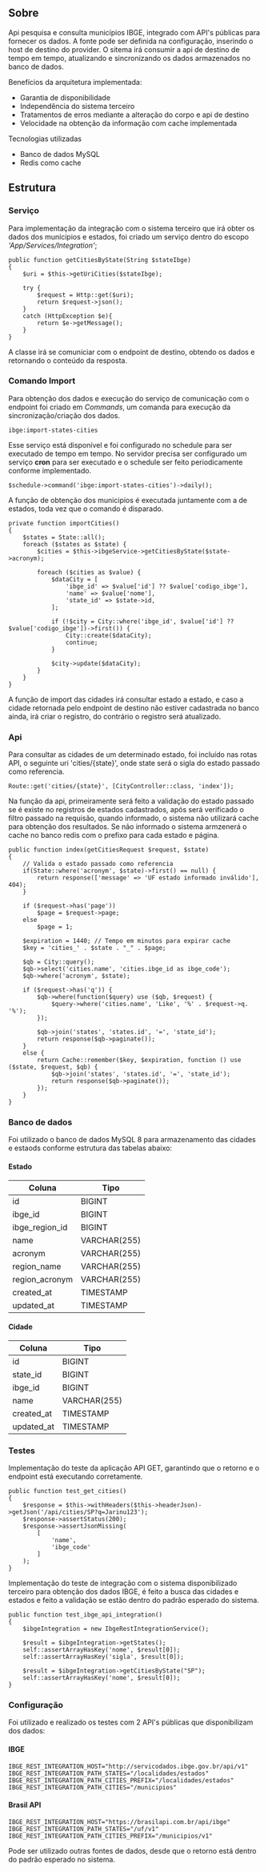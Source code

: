 ## Sobre

Api pesquisa e consulta municípios IBGE, integrado com API's públicas para fornecer os dados. A fonte pode ser definida na configuração, inserindo o host de destino do provider. O sitema irá consumir a api de destino de tempo em tempo, atualizando e sincronizando os dados armazenados no banco de dados.

Benefícios da arquitetura implementada:
- Garantia de disponibilidade  
- Independência do sistema terceiro
- Tratamentos de erros mediante a alteração do corpo e api de destino
- Velocidade na obtenção da informação com cache implementada

Tecnologias utilizadas
- Banco de dados MySQL
- Redis como cache

## Estrutura
### Serviço
Para implementação da integração com o sistema terceiro que irá obter os dados dos munícipios e estados, foi criado um serviço dentro do escopo *'App/Services/Integration'*; 
```
public function getCitiesByState(String $stateIbge)
{
    $uri = $this->getUriCities($stateIbge);

    try {
        $request = Http::get($uri);
        return $request->json();
    }
    catch (HttpException $e){
        return $e->getMessage();
    }
}
```
A classe irá se comuniciar com o endpoint de destino, obtendo os dados e retornando o conteúdo da resposta.

### Comando Import
Para obtenção dos dados e execução do serviço de comunicação com o endpoint foi criado em *Commands*, um comanda para execução da sincronização/criação dos dados.
```
ibge:import-states-cities
```
Esse serviço está disponível e foi configurado no schedule para ser executado de tempo em tempo.
No servidor precisa ser configurado um serviço **cron** para ser executado e o schedule ser feito periodicamente conforme implementado.
```
$schedule->command('ibge:import-states-cities')->daily();
```
A função de obtenção dos municipios é executada juntamente com a de estados, toda vez que o comando é disparado.
```
private function importCities()
{
    $states = State::all();
    foreach ($states as $state) {
        $cities = $this->ibgeService->getCitiesByState($state->acronym);

        foreach ($cities as $value) {
            $dataCity = [
                'ibge_id' => $value['id'] ?? $value['codigo_ibge'],
                'name' => $value['nome'],
                'state_id' => $state->id,
            ];

            if (!$city = City::where('ibge_id', $value['id'] ?? $value['codigo_ibge'])->first()) {
                City::create($dataCity);
                continue;
            }

            $city->update($dataCity);
        }
    }
}
```
A função de import das cidades irá consultar estado a estado, e caso a cidade retornada pelo endpoint de destino não estiver cadastrada no banco ainda, irá criar o registro, do contrário o registro será atualizado.

### Api
Para consultar as cidades de um determinado estado, foi incluído nas rotas API, o seguinte uri 'cities/{state}', onde state será o sigla do estado passado como referencia.
```
Route::get('cities/{state}', [CityController::class, 'index']);
```
Na função da api, primeiramente será feito a validação do estado passado se é existe no registros de estados cadastrados, após será verificado o filtro passado na requisão, quando informado, o sistema não utilizará cache para obtenção dos resultados. Se não informado o sistema armzenerá o cache no banco redis com o prefixo para cada estado e página.
```
public function index(getCitiesRequest $request, $state)
{
    // Valida o estado passado como referencia
    if(State::where('acronym', $state)->first() == null) {
        return response(['message' => 'UF estado informado inválido'], 404);
    }

    if ($request->has('page'))
        $page = $request->page;
    else
        $page = 1;

    $expiration = 1440; // Tempo em minutos para expirar cache
    $key = 'cities_' . $state . "_" . $page;

    $qb = City::query();
    $qb->select('cities.name', 'cities.ibge_id as ibge_code');
    $qb->where('acronym', $state);

    if ($request->has('q')) {
        $qb->where(function($query) use ($qb, $request) {
            $query->where('cities.name', 'Like', '%' . $request->q. '%');
        });

        $qb->join('states', 'states.id', '=', 'state_id');
        return response($qb->paginate());
    }
    else {
        return Cache::remember($key, $expiration, function () use ($state, $request, $qb) {
            $qb->join('states', 'states.id', '=', 'state_id');
            return response($qb->paginate());
        });
    }
}
```

### Banco de dados
Foi utilizado o banco de dados MySQL 8 para armazenamento das cidades e estaods conforme estrutura das tabelas abaixo:
#### Estado
| Coluna         | Tipo         |
|----------------|--------------|
| id             | BIGINT       |
| ibge_id        | BIGINT       |
| ibge_region_id | BIGINT       |
| name           | VARCHAR(255) |
| acronym        | VARCHAR(255) |
| region_name    | VARCHAR(255) |
| region_acronym | VARCHAR(255) |
| created_at     | TIMESTAMP    |
| updated_at     | TIMESTAMP    |

#### Cidade
| Coluna     | Tipo         |
|------------|--------------|
| id         | BIGINT       |
| state_id   | BIGINT       |
| ibge_id    | BIGINT       |
| name       | VARCHAR(255) |
| created_at | TIMESTAMP    |
| updated_at | TIMESTAMP    |

### Testes
Implementação do teste da aplicação API GET, garantindo que o retorno e o endpoint está executando corretamente.
```
public function test_get_cities()
{
    $response = $this->withHeaders($this->headerJson)->getJson('/api/cities/SP?q=Jarinu123');
    $response->assertStatus(200);
    $response->assertJsonMissing(
        [
            'name',
            'ibge_code'
        ]
    );
}
```
Implementação do teste de integração com o sistema disponibilizado terceiro para obtenção dos dados IBGE, é feito a busca das cidades e estados e feito a validação se estão dentro do padrão esperado do sistema.

```
public function test_ibge_api_integration()
{
    $ibgeIntegration = new IbgeRestIntegrationService();

    $result = $ibgeIntegration->getStates();
    self::assertArrayHasKey('nome', $result[0]);
    self::assertArrayHasKey('sigla', $result[0]);

    $result = $ibgeIntegration->getCitiesByState("SP");
    self::assertArrayHasKey('nome', $result[0]);
}
```
### Configuração
Foi utilizado e realizado os testes com 2 API's públicas que disponibilizam dos dados:

#### IBGE
```
IBGE_REST_INTEGRATION_HOST="http://servicodados.ibge.gov.br/api/v1"
IBGE_REST_INTEGRATION_PATH_STATES="/localidades/estados"
IBGE_REST_INTEGRATION_PATH_CITIES_PREFIX="/localidades/estados"
IBGE_REST_INTEGRATION_PATH_CITIES="/municipios"
```

#### Brasil API
```
IBGE_REST_INTEGRATION_HOST="https://brasilapi.com.br/api/ibge"
IBGE_REST_INTEGRATION_PATH_STATES="/uf/v1"
IBGE_REST_INTEGRATION_PATH_CITIES_PREFIX="/municipios/v1"
```

Pode ser utilizado outras fontes de dados, desde que o retorno está dentro do padrão esperado no sistema.
